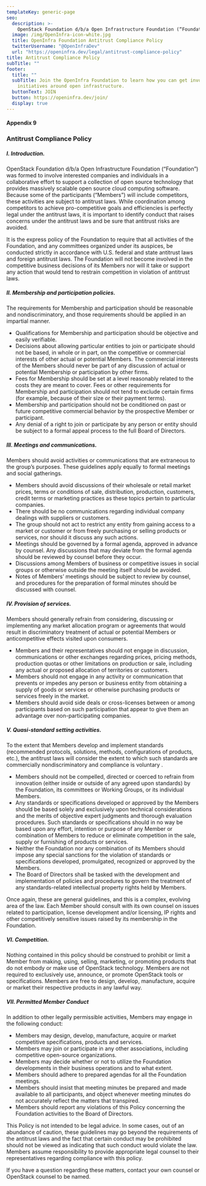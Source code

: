 ```yaml
---
templateKey: generic-page
seo:
  description: >-
    OpenStack Foundation d/b/a Open Infrastructure Foundation (“Foundation”) was formed to involve interested companies and individuals in a collaborative effort to support a collection of open source technology that provides massively scalable open source cloud computing software.
  image: /img/OpenInfra-icon-white.jpg
  title: OpenInfra Foundation Antitrust Compliance Policy
  twitterUsername: "@OpenInfraDev"
  url: "https://openinfra.dev/legal/antitrust-compliance-policy"
title: Antitrust Compliance Policy
subTitle: ""
footer:
  title: ""
  subTitle: Join the OpenInfra Foundation to learn how you can get involved in
    initiatives around open infrastructure.
  buttonText: JOIN
  button: https://openinfra.dev/join/
  display: true
---
```


#### Appendix 9

### Antitrust Compliance Policy

##### I. Introduction.

OpenStack Foundation d/b/a Open Infrastructure Foundation (“Foundation”) was formed to involve interested companies and individuals in a collaborative effort to support a collection of open source technology that provides massively scalable open source cloud computing software. Because some of the participants (“Members”) will include competitors, these activities are subject to antitrust laws. While coordination among competitors to achieve pro-competitive goals and efficiencies is perfectly legal under the antitrust laws, it is important to identify conduct that raises concerns under the antitrust laws and be sure that antitrust risks are avoided.

It is the express policy of the Foundation to require that all activities of the Foundation, and any committees organized under its auspices, be conducted strictly in accordance with U.S. federal and state antitrust laws and foreign antitrust laws. The Foundation will not become involved in the competitive business decisions of its Members nor will it take or support any action that would tend to restrain competition in violation of antitrust laws.

##### II. Membership and participation policies.

The requirements for Membership and participation should be reasonable and nondiscriminatory, and those requirements should be applied in an impartial manner.

- Qualifications for Membership and participation should be objective and easily verifiable.
- Decisions about allowing particular entities to join or participate should not be based, in whole or in part, on the competitive or commercial interests of other actual or potential Members. The commercial interests of the Members should never be part of any discussion of actual or potential Membership or participation by other firms.
- Fees for Membership should be set at a level reasonably related to the costs they are meant to cover. Fees or other requirements for Membership and participation should not tend to exclude certain firms (for example, because of their size or their payment terms).
- Membership and participation should not be conditioned on past or future competitive commercial behavior by the prospective Member or participant.
- Any denial of a right to join or participate by any person or entity should be subject to a formal appeal process to the full Board of Directors.

##### III. Meetings and communications.

Members should avoid activities or communications that are extraneous to the group’s purposes. These guidelines apply equally to formal meetings and social gatherings.

- Members should avoid discussions of their wholesale or retail market prices, terms or conditions of sale, distribution, production, customers, credit terms or marketing practices as these topics pertain to particular companies.
- There should be no communications regarding individual company dealings with suppliers or customers.
- The group should not act to restrict any entity from gaining access to a market or customer or from freely purchasing or selling products or services, nor should it discuss any such actions.
- Meetings should be governed by a formal agenda, approved in advance by counsel. Any discussions that may deviate from the formal agenda should be reviewed by counsel before they occur.
- Discussions among Members of business or competitive issues in social groups or otherwise outside the meeting itself should be avoided.
- Notes of Members’ meetings should be subject to review by counsel, and procedures for the preparation of formal minutes should be discussed with counsel.

##### IV. Provision of services.

Members should generally refrain from considering, discussing or implementing any market allocation program or agreements that would result in discriminatory treatment of actual or potential Members or anticompetitive effects visited upon consumers.

- Members and their representatives should not engage in discussion, communications or other exchanges regarding prices, pricing methods, production quotas or other limitations on production or sale, including any actual or proposed allocation of territories or customers.
- Members should not engage in any activity or communication that prevents or impedes any person or business entity from obtaining a supply of goods or services or otherwise purchasing products or services freely in the market.
- Members should avoid side deals or cross-licenses between or among participants based on such participation that appear to give them an advantage over non-participating companies.

##### V. Quasi-standard setting activities.

To the extent that Members develop and implement standards (recommended protocols, solutions, methods, configurations of products, etc.), the antitrust laws will consider the extent to which such standards are commercially nondiscriminatory and compliance is voluntary .

- Members should not be compelled, directed or coerced to refrain from innovation (either inside or outside of any agreed upon standards) by the Foundation, its committees or Working Groups, or its individual Members.
- Any standards or specifications developed or approved by the Members should be based solely and exclusively upon technical considerations and the merits of objective expert judgments and thorough evaluation procedures. Such standards or specifications should in no way be based upon any effort, intention or purpose of any Member or combination of Members to reduce or eliminate competition in the sale, supply or furnishing of products or services.
- Neither the Foundation nor any combination of its Members should impose any special sanctions for the violation of standards or specifications developed, promulgated, recognized or approved by the Members.
- The Board of Directors shall be tasked with the development and implementation of policies and procedures to govern the treatment of any standards-related intellectual property rights held by Members.

Once again, these are general guidelines, and this is a complex, evolving area of the law. Each Member should consult with its own counsel on issues related to participation, license development and/or licensing, IP rights and other competitively sensitive issues raised by its membership in the Foundation.

##### VI. Competition.

Nothing contained in this policy should be construed to prohibit or limit a Member from making, using, selling, marketing, or promoting products that do not embody or make use of OpenStack technology. Members are not required to exclusively use, announce, or promote OpenStack tools or specifications. Members are free to design, develop, manufacture, acquire or market their respective products in any lawful way.

##### VII. Permitted Member Conduct

In addition to other legally permissible activities, Members may engage in the following conduct:

- Members may design, develop, manufacture, acquire or market competitive specifications, products and services.
- Members may join or participate in any other associations, including competitive open-source organizations.
- Members may decide whether or not to utilize the Foundation developments in their business operations and to what extent.
- Members should adhere to prepared agendas for all the Foundation meetings.
- Members should insist that meeting minutes be prepared and made available to all participants, and object whenever meeting minutes do not accurately reflect the matters that transpired.
- Members should report any violations of this Policy concerning the Foundation activities to the Board of Directors.

This Policy is not intended to be legal advice. In some cases, out of an abundance of caution, these guidelines may go beyond the requirements of the antitrust laws and the fact that certain conduct may be prohibited should not be viewed as indicating that such conduct would violate the law. Members assume responsibility to provide appropriate legal counsel to their representatives regarding compliance with this policy.

If you have a question regarding these matters, contact your own counsel or OpenStack counsel to be named.
